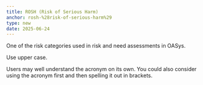 ```yaml
---
title: ROSH (Risk of Serious Harm)
anchor: rosh-%28risk-of-serious-harm%29
type: new
date: 2025-06-24
---
```


One of the risk categories used in risk and need assessments in OASys.

Use upper case.

Users may well understand the acronym on its own. You could also consider using the acronym first and then spelling it out in brackets.
